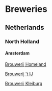 # Breweries

## Netherlands

### North Holland

#### Amsterdam

[Brouwerij Homeland](breweries/Brouwerij_Homeland.md)

[Brouwerij 't IJ]()

[Brouwerij Kleiburg]()
